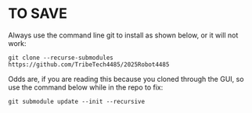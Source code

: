 # TO SAVE

Always use the command line git to install as shown below, or it will not work:

`git clone --recurse-submodules https://github.com/TribeTech4485/2025Robot4485`

Odds are, if you are reading this because you cloned through the GUI, so use the command below while in the repo to fix:

`git submodule update --init --recursive`
